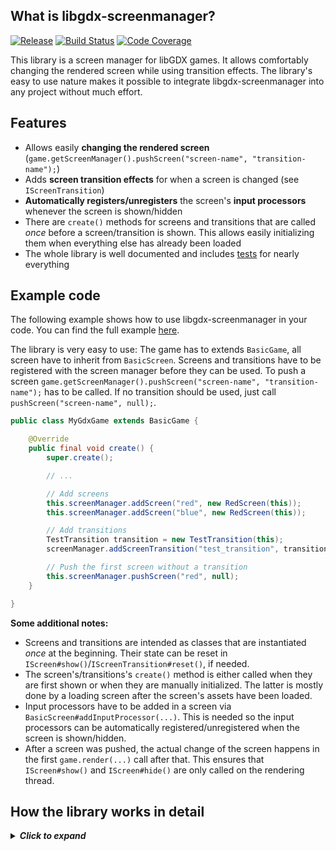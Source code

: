 ## What is libgdx-screenmanager?

[![Release](https://jitpack.io/v/crykn/libgdx-screenmanager.svg)](https://jitpack.io/#crykn/libgdx-screenmanager) [![Build Status](https://travis-ci.com/crykn/libgdx-screenmanager.svg?branch=master)](https://travis-ci.com/crykn/libgdx-screenmanager) [![Code Coverage](https://codecov.io/gh/crykn/libgdx-screenmanager/branch/master/graph/badge.svg)](https://codecov.io/gh/crykn/libgdx-screenmanager)

This library is a screen manager for libGDX games. It allows comfortably changing the rendered screen while using transition effects. The library's easy to use nature makes it possible to integrate libgdx-screenmanager into any project without much effort.

## Features

* Allows easily **changing the rendered screen** (`game.getScreenManager().pushScreen("screen-name", "transition-name");`)
* Adds **screen transition effects** for when a screen is changed (see `IScreenTransition`)
* **Automatically registers/unregisters** the screen's **input processors** whenever the screen is shown/hidden
* There are `create()` methods for screens and transitions that are called _once_ before a screen/transition is shown. This allows easily initializing them when everything else has already been loaded
* The whole library is well documented and includes [tests](https://github.com/crykn/libgdx-screenmanager/tree/master/src/test/java) for nearly everything

## Example code

The following example shows how to use libgdx-screenmanager in your code. You can find the full example [here](https://github.com/crykn/libgdx-screenmanager/tree/master/example). 

The library is very easy to use: The game has to extends `BasicGame`, all screen have to inherit from `BasicScreen`. Screens and transitions have to be registered with the screen manager before they can be used. To push a screen `game.getScreenManager().pushScreen("screen-name", "transition-name");` has to be called. If no transition should be used, just call `pushScreen("screen-name", null);`.

```java
public class MyGdxGame extends BasicGame {

	@Override
	public final void create() {
		super.create();

		// ...

		// Add screens
		this.screenManager.addScreen("red", new RedScreen(this));
		this.screenManager.addScreen("blue", new RedScreen(this));

		// Add transitions
		TestTransition transition = new TestTransition(this);
		screenManager.addScreenTransition("test_transition", transition);

		// Push the first screen without a transition
		this.screenManager.pushScreen("red", null);
	}

}
```

**Some additional notes:**

* Screens and transitions are intended as classes that are instantiated _once_ at the beginning. Their state can be reset in `IScreen#show()`/`IScreenTransition#reset()`, if needed.
* The screen's/transitions's `create()` method is either called when they are first shown or when they are manually initialized. The latter is mostly done by a loading screen after the screen's assets have been loaded.
* Input processors have to be added in a screen via `BasicScreen#addInputProcessor(...)`. This is needed so the input processors can be automatically registered/unregistered when the screen is shown/hidden.
* After a screen was pushed, the actual change of the screen happens in the first `game.render(...)` call after that. This ensures that `IScreen#show()` and `IScreen#hide()` are only called on the rendering thread.


## How the library works in detail

<details>
  <summary><b><i>Click to expand</i></b></summary>

Imagine the game `game` is currently displaying `screenA`. Then, `screenB` is pushed using the transition `transition`. While this is happening, the following is going on internally:
* `game.getScreenManager().pushScreen("b", "t")`
* In the first render pass (`game.render(1F)`) after that:
	* the input handlers of `screenA` are unregistered
	* `screenB.show()`
	* `transition.reset()`
	* `transition.render(1F, ...)` - the transition is rendered (and is given textures of `screenA.render(1F)` and `screenB.render(1F)`)
* From then on in every render pass  (`game.render(1F)`) the transition is rendered:
	* `transition.render(1F, ...)`  (textures of `screenA.render(1F)` and `screenB.render(1F)` are given to the transition)
* ...until the transition is done:
	* `screenA.hide()`
	* the input handlers of `screenB` are registered
	* a new transition is polled (it is checked whether there was another call to `pushScreen()` while the transition was going on)
	* if there is no new transition queued: `screenB.render(1F)`
* And from then on, in every render pass (`game.render(1F)`) the new screen is rendered:
	* `screenB.render(1F)`
	
</details>